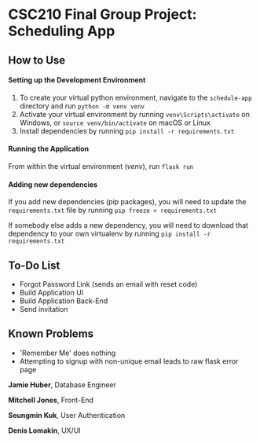 # CSC210 Final Group Project: Scheduling App

## How to Use

#### Setting up the Development Environment
1. To create your virtual python environment, navigate to the `schedule-app` directory and run `python -m venv venv`
2. Activate your virtual environment by running `venv\Scripts\activate` on Windows, or
`source venv/bin/activate` on macOS or Linux
3. Install dependencies by running `pip install -r requirements.txt`

#### Running the Application
From within the virtual environment (*venv*), run `flask run`

#### Adding new dependencies
If you add new dependencies (pip packages), you will need to update the `requirements.txt` file by running `pip freeze > requirements.txt`

If somebody else adds a new dependency, you will need to download that dependency to your own virtualenv by running `pip install -r requirements.txt`

## To-Do List

* Forgot Password Link (sends an email with reset code)
* Build Application UI
* Build Application Back-End
* Send invitation

## Known Problems

* 'Remember Me' does nothing
* Attempting to signup with non-unique email leads to raw flask error page


**Jamie Huber**, Database Engineer

**Mitchell Jones**, Front-End

**Seungmin Kuk**, User Authentication

**Denis Lomakin**, UX/UI
